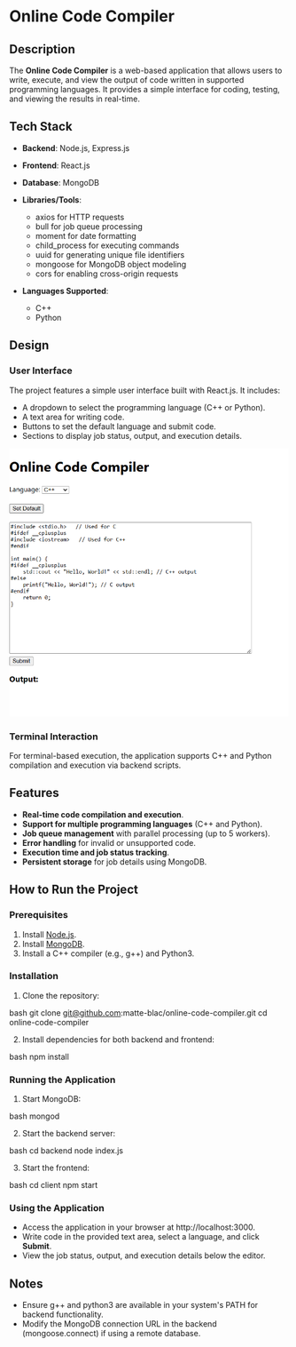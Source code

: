 # Online Code Compiler

## Description
The **Online Code Compiler** is a web-based application that allows users to write, execute, and view the output of code written in supported programming languages. It provides a simple interface for coding, testing, and viewing the results in real-time.

## Tech Stack
- **Backend**: Node.js, Express.js
- **Frontend**: React.js
- **Database**: MongoDB
- **Libraries/Tools**:
  - axios for HTTP requests
  - bull for job queue processing
  - moment for date formatting
  - child_process for executing commands
  - uuid for generating unique file identifiers
  - mongoose for MongoDB object modeling
  - cors for enabling cross-origin requests

- **Languages Supported**:
  - C++
  - Python

## Design
### User Interface
The project features a simple user interface built with React.js. It includes:
- A dropdown to select the programming language (C++ or Python).
- A text area for writing code.
- Buttons to set the default language and submit code.
- Sections to display job status, output, and execution details.

![Interface Screenshot](/assets/Screenshot%202025-01-20%20112623.png)

### Terminal Interaction
For terminal-based execution, the application supports C++ and Python compilation and execution via backend scripts.

## Features
- **Real-time code compilation and execution**.
- **Support for multiple programming languages** (C++ and Python).
- **Job queue management** with parallel processing (up to 5 workers).
- **Error handling** for invalid or unsupported code.
- **Execution time and job status tracking**.
- **Persistent storage** for job details using MongoDB.

## How to Run the Project

### Prerequisites
1. Install [Node.js](https://nodejs.org/).
2. Install [MongoDB](https://www.mongodb.com/try/download/community).
3. Install a C++ compiler (e.g., g++) and Python3.

### Installation
1. Clone the repository:
   
bash
   git clone git@github.com:matte-blac/online-code-compiler.git
   cd online-code-compiler

2. Install dependencies for both backend and frontend:
   
bash
   npm install


### Running the Application
1. Start MongoDB:
   
bash
   mongod

2. Start the backend server:
   
bash
   cd backend
   node index.js

3. Start the frontend:
   
bash
   cd client
   npm start


### Using the Application
- Access the application in your browser at http://localhost:3000.
- Write code in the provided text area, select a language, and click **Submit**.
- View the job status, output, and execution details below the editor.

## Notes
- Ensure g++ and python3 are available in your system's PATH for backend functionality.
- Modify the MongoDB connection URL in the backend (mongoose.connect) if using a remote database.